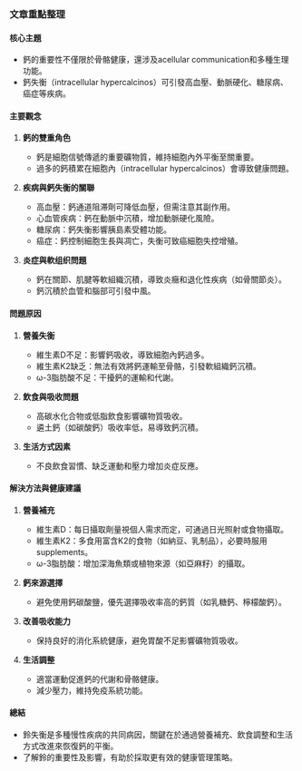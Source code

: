 ### 文章重點整理  

#### 核心主題  
- 鈣的重要性不僅限於骨骼健康，還涉及acellular communication和多種生理功能。  
- 鈣失衡（intracellular hypercalcinos）可引發高血壓、動脈硬化、糖尿病、癌症等疾病。  

#### 主要觀念  
1. **鈣的雙重角色**  
   - 鈣是細胞信號傳遞的重要礦物質，維持細胞內外平衡至關重要。  
   - 過多的鈣積累在細胞內（intracellular hypercalcinos）會導致健康問題。  

2. **疾病與鈣失衡的關聯**  
   - 高血壓：鈣通道阻滞劑可降低血壓，但需注意其副作用。  
   - 心血管疾病：鈣在動脈中沉積，增加動脈硬化風險。  
   - 糖尿病：鈣失衡影響胰島素受體功能。  
   - 癌症：鈣控制細胞生長與凋亡，失衡可致癌細胞失控增殖。  

3. **炎症與軟组织問題**  
   - 鈣在關節、肌腱等軟組織沉積，導致炎癥和退化性疾病（如骨關節炎）。  
   - 鈣沉積於血管和腦部可引發中風。  

#### 問題原因  
1. **營養失衡**  
   - 維生素D不足：影響鈣吸收，導致細胞內鈣過多。  
   - 維生素K2缺乏：無法有效將鈣運輸至骨骼，引發軟組織鈣沉積。  
   - ω-3脂肪酸不足：干擾鈣的運輸和代謝。  

2. **飲食與吸收問題**  
   - 高碳水化合物或低脂飲食影響礦物質吸收。  
   - 遴土鈣（如碳酸鈣）吸收率低，易導致鈣沉積。  

3. **生活方式因素**  
   - 不良飲食習慣、缺乏運動和壓力增加炎症反應。  

#### 解決方法與健康建議  
1. **營養補充**  
   - 維生素D：每日攝取劑量視個人需求而定，可通過日光照射或食物攝取。  
   - 維生素K2：多食用富含K2的食物（如納豆、乳制品），必要時服用 supplements。  
   - ω-3脂肪酸：增加深海魚類或植物來源（如亞麻籽）的攝取。  

2. **鈣來源選擇**  
   - 避免使用鈣碳酸鹽，優先選擇吸收率高的鈣質（如乳糖鈣、檸檬酸鈣）。  

3. **改善吸收能力**  
   - 保持良好的消化系統健康，避免胃酸不足影響礦物質吸收。  

4. **生活調整**  
   - 適當運動促進鈣的代謝和骨骼健康。  
   - 減少壓力，維持免疫系統功能。  

#### 總結  
- 鈴失衡是多種慢性疾病的共同病因，關鍵在於通過營養補充、飲食調整和生活方式改進來恢復鈣的平衡。  
- 了解鈴的重要性及影響，有助於採取更有效的健康管理策略。